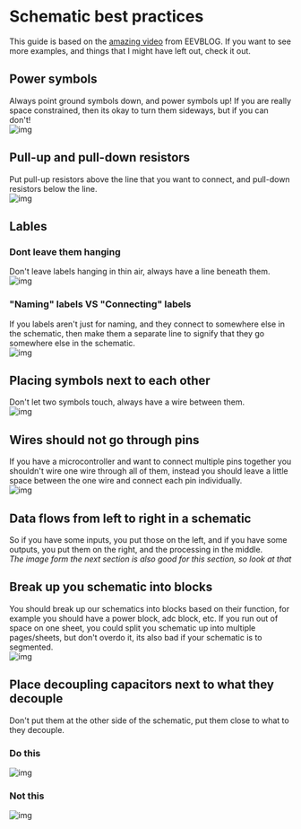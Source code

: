 # Schematic best practices
This guide is based on the [amazing video](https://www.youtube.com/watch?v=R_Ud-FxUw0g) from EEVBLOG. If you want to see more examples, and things that I might have left out, check it out.
## Power symbols
Always point ground symbols down, and power symbols up! If you are really space constrained, then its okay to turn them sideways, but if you can don't!  
![img](https://hc-cdn.hel1.your-objectstorage.com/s/v3/fce47ae59b3a809eef115a7e21fda20d738eb025_screenshot_20250618_190233.png)
## Pull-up and pull-down resistors
Put pull-up resistors above the line that you want to connect, and pull-down resistors below the line.  
![img](https://hc-cdn.hel1.your-objectstorage.com/s/v3/56b9d40dca4788db5d83e1633fb2ba1c8e9b7e51_screenshot_20250531_180709.png)
## Lables
### Dont leave them hanging
Don't leave labels hanging in thin air, always have a line beneath them.  
![img](https://hc-cdn.hel1.your-objectstorage.com/s/v3/cf8e7aa62cf7ae5de47550aef6927d50d550f92d_screenshot_20250602_220131.png)
### "Naming" labels VS "Connecting" labels
If you labels aren't just for naming, and they connect to somewhere else in the schematic, then make them a separate line to signify that they go somewhere else in the schematic.  
![img](https://hc-cdn.hel1.your-objectstorage.com/s/v3/1eb1a7e934b8457900ab6de16d6eb7a81ec3fc48_screenshot_20250602_220143.png)
## Placing symbols next to each other
Don't let two symbols touch, always have a wire between them.  
![img](https://hc-cdn.hel1.your-objectstorage.com/s/v3/8de2bc576e62835e48d01e9d2bd6f7d86ab38b6e_screenshot_20250531_180603.png)
## Wires should not go through pins 
If you have a microcontroller and want to connect multiple pins together you shouldn't wire one wire through all of them, instead you should leave a little space between the one wire and connect each pin individually.  
![img](https://hc-cdn.hel1.your-objectstorage.com/s/v3/817b83c6d180b57cad4871c8c0cc621b9ffc7c71_screenshot_20250531_180405.png)
## Data flows from left to right in a schematic
So if you have some inputs, you put those on the left, and if you have some outputs, you put them on the right, and the processing in the middle.  
*The image form the next section is also good for this section, so look at that*
## Break up you schematic into blocks
You should break up our schematics into blocks based on their function, for example you should have a power block, adc block, etc. If you run out of space on one sheet, you could split you schematic up into multiple pages/sheets, but don't overdo it, its also bad if your schematic is to segmented.  
![img](https://hc-cdn.hel1.your-objectstorage.com/s/v3/247e79820df21141cf57da1f030283234846433d_screenshot_20250602_221529.png)
## Place decoupling capacitors next to what they decouple
Don't put them at the other side of the schematic, put them close to what to they decouple.  
### Do this
![img](https://hc-cdn.hel1.your-objectstorage.com/s/v3/b9a035bc201159cd6fcc5286b39ed862794427e5_screenshot_20250602_223302.png)
### Not this
![img](https://hc-cdn.hel1.your-objectstorage.com/s/v3/eb7a24622a190a0e47318e25d547b445129a4965_screenshot_20250602_223631.png)